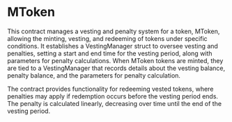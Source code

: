 # MToken

This contract manages a vesting and penalty system for a token, MToken, allowing the minting, vesting, and redeeming of tokens under specific conditions. It establishes a VestingManager struct to oversee vesting and penalties, setting a start and end time for the vesting period, along with parameters for penalty calculations. When MToken tokens are minted, they are tied to a VestingManager that records details about the vesting balance, penalty balance, and the parameters for penalty calculation.

The contract provides functionality for redeeming vested tokens, where penalties may apply if redemption occurs before the vesting period ends. The penalty is calculated linearly, decreasing over time until the end of the vesting period.
